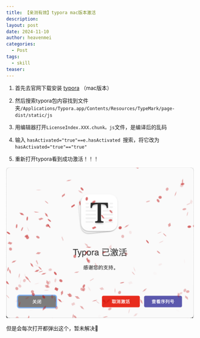```yaml
---
title: 【亲测有效】typora mac版本激活
description: 
layout: post
date: 2024-11-10
author: heavenmei
categories:
  - Post
tags:
  - skill
teaser:
---
```


1. 首先去官网下载安装 [typora](https://www.typoraio.cn/) （mac版本）

2. 然后搜索typora包内容找到文件夹`/Applications/Typora.app/Contents/Resources/TypeMark/page-dist/static/js`

3. 用编辑器打开`LicenseIndex.XXX.chunk。js`文件，是编译后的乱码
4. 输入 `hasActivated="true"==e.hasActivated `搜索，将它改为  `hasActivated="true"=="true"`
5. 重新打开typora看到成功激活！！！

![](assets/2024-11-10-typora-mac-activate-20241110064025.png)

但是会每次打开都弹出这个，暂未解决🥲